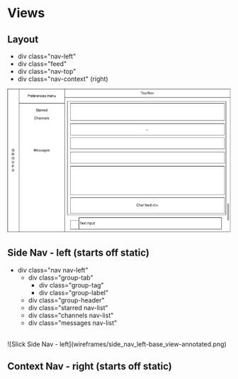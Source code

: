 

# Views

## Layout
 - div class="nav-left"
 - div class="feed"
 - div class="nav-top"
 - div class="nav-context" (right)



![Slick Layout!](wireframes/FeedMockup.png)


## Side Nav - left (starts off static)
- div class="nav nav-left"
  - div class="group-tab"
    - div class="group-tag"
    - div class="group-label"
  - div class="group-header"
  - div class="starred nav-list"
  - div class="channels nav-list"
  - div class="messages nav-list"

<br>
![Slick Side Nav - left](wireframes/side_nav_left-base_view-annotated.png)


## Context Nav - right (starts off static)
